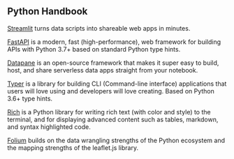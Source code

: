 ## Python Handbook

[Streamlit](https://docs.streamlit.io/library/cheatsheet) turns data scripts into shareable web apps in minutes. 

[FastAPI](https://fastapi.tiangolo.com/) is a modern, fast (high-performance), web framework for building APIs with Python 3.7+ based on standard Python type hints. 

[Datapane](https://docs.datapane.com/) is an open-source framework that makes it super easy to build, host, and share serverless data apps straight from your notebook. 

[Typer](https://typer.tiangolo.com/) is a library for building CLI (Command-line interface) applications that users will love using and developers will love creating. Based on Python 3.6+ type hints. 

[Rich](https://rich.readthedocs.io/en/stable/index.html)  is a Python library for writing rich text (with color and style) to the terminal, and for displaying advanced content such as tables, markdown, and syntax highlighted code.

[Folium](https://python-visualization.github.io/folium/) builds on the data wrangling strengths of the Python ecosystem and the mapping strengths of the leaflet.js library. 

